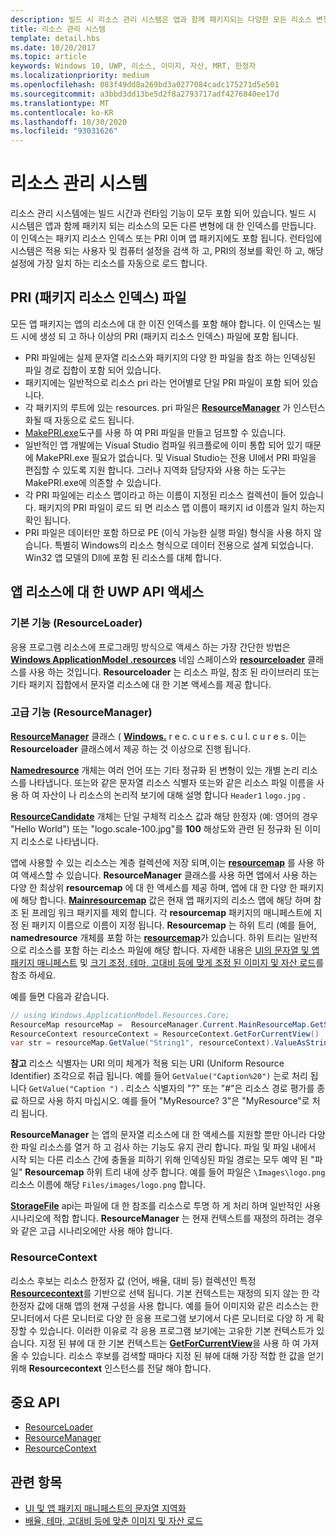 ```yaml
---
description: 빌드 시 리소스 관리 시스템은 앱과 함께 패키지되는 다양한 모든 리소스 변형에 대한 인덱스를 만듭니다. 런타임 시 시스템에서 적용되는 사용자 및 머신 설정을 검색하고 이러한 설정에 가장 적합한 리소스를 로드합니다.
title: 리소스 관리 시스템
template: detail.hbs
ms.date: 10/20/2017
ms.topic: article
keywords: Windows 10, UWP, 리소스, 이미지, 자산, MRT, 한정자
ms.localizationpriority: medium
ms.openlocfilehash: 083f49dd8a269bd3a0277084cadc175271d5e501
ms.sourcegitcommit: a3bbd3dd13be5d2f8a2793717adf4276840ee17d
ms.translationtype: MT
ms.contentlocale: ko-KR
ms.lasthandoff: 10/30/2020
ms.locfileid: "93031626"
---
```

# <a name="resource-management-system"></a>리소스 관리 시스템
리소스 관리 시스템에는 빌드 시간과 런타임 기능이 모두 포함 되어 있습니다. 빌드 시 시스템은 앱과 함께 패키지 되는 리소스의 모든 다른 변형에 대 한 인덱스를 만듭니다. 이 인덱스는 패키지 리소스 인덱스 또는 PRI 이며 앱 패키지에도 포함 됩니다. 런타임에 시스템은 적용 되는 사용자 및 컴퓨터 설정을 검색 하 고, PRI의 정보를 확인 하 고, 해당 설정에 가장 일치 하는 리소스를 자동으로 로드 합니다.

## <a name="package-resource-index-pri-file"></a>PRI (패키지 리소스 인덱스) 파일
모든 앱 패키지는 앱의 리소스에 대 한 이진 인덱스를 포함 해야 합니다. 이 인덱스는 빌드 시에 생성 되 고 하나 이상의 PRI (패키지 리소스 인덱스) 파일에 포함 됩니다.

- PRI 파일에는 실제 문자열 리소스와 패키지의 다양 한 파일을 참조 하는 인덱싱된 파일 경로 집합이 포함 되어 있습니다.
- 패키지에는 일반적으로 리소스 pri 라는 언어별로 단일 PRI 파일이 포함 되어 있습니다.
- 각 패키지의 루트에 있는 resources. pri 파일은 [**ResourceManager**](/uwp/api/windows.applicationmodel.resources.core.resourcemanager?branch=live) 가 인스턴스화될 때 자동으로 로드 됩니다.
- [MakePRI.exe](compile-resources-manually-with-makepri.md)도구를 사용 하 여 PRI 파일을 만들고 덤프할 수 있습니다.
- 일반적인 앱 개발에는 Visual Studio 컴파일 워크플로에 이미 통합 되어 있기 때문에 MakePRI.exe 필요가 없습니다. 및 Visual Studio는 전용 UI에서 PRI 파일을 편집할 수 있도록 지원 합니다. 그러나 지역화 담당자와 사용 하는 도구는 MakePRI.exe에 의존할 수 있습니다.
- 각 PRI 파일에는 리소스 맵이라고 하는 이름이 지정된 리소스 컬렉션이 들어 있습니다. 패키지의 PRI 파일이 로드 되 면 리소스 맵 이름이 패키지 id 이름과 일치 하는지 확인 됩니다.
- PRI 파일은 데이터만 포함 하므로 PE (이식 가능한 실행 파일) 형식을 사용 하지 않습니다. 특별히 Windows의 리소스 형식으로 데이터 전용으로 설계 되었습니다. Win32 앱 모델의 Dll에 포함 된 리소스를 대체 합니다.

## <a name="uwp-api-access-to-app-resources"></a>앱 리소스에 대 한 UWP API 액세스

### <a name="basic-functionality-resourceloader"></a>기본 기능 (ResourceLoader)
응용 프로그램 리소스에 프로그래밍 방식으로 액세스 하는 가장 간단한 방법은 [**Windows ApplicationModel .resources**](/uwp/api/windows.applicationmodel.resources?branch=live) 네임 스페이스와 [**resourceloader**](/uwp/api/windows.applicationmodel.resources.resourceloader?branch=live) 클래스를 사용 하는 것입니다. **Resourceloader** 는 리소스 파일, 참조 된 라이브러리 또는 기타 패키지 집합에서 문자열 리소스에 대 한 기본 액세스를 제공 합니다.

### <a name="advanced-functionality-resourcemanager"></a>고급 기능 (ResourceManager)
[**ResourceManager**](/uwp/api/windows.applicationmodel.resources.core.resourcemanager?branch=live) 클래스 ( [**Windows.**](/uwp/api/windows.applicationmodel.resources.core?branch=live) r e c. c u r e s. c u l. c u r e s. 이는 **Resourceloader** 클래스에서 제공 하는 것 이상으로 진행 됩니다.

[**Namedresource**](/uwp/api/windows.applicationmodel.resources.core.namedresource?branch=live) 개체는 여러 언어 또는 기타 정규화 된 변형이 있는 개별 논리 리소스를 나타냅니다. 또는와 같은 문자열 리소스 식별자 또는와 같은 리소스 파일 이름을 사용 하 여 자산이 나 리소스의 논리적 보기에 대해 설명 합니다 `Header1` `logo.jpg` .

[**ResourceCandidate**](/uwp/api/windows.applicationmodel.resources.core.resourcecandidate?branch=live) 개체는 단일 구체적 리소스 값과 해당 한정자 (예: 영어의 경우 "Hello World") 또는 "logo.scale-100.jpg"를 **100** 해상도와 관련 된 정규화 된 이미지 리소스로 나타냅니다.

앱에 사용할 수 있는 리소스는 계층 컬렉션에 저장 되며,이는 [**resourcemap**](/uwp/api/windows.applicationmodel.resources.core.resourcemap?branch=live) 를 사용 하 여 액세스할 수 있습니다. **ResourceManager** 클래스를 사용 하면 앱에서 사용 하는 다양 한 최상위 **resourcemap** 에 대 한 액세스를 제공 하며, 앱에 대 한 다양 한 패키지에 해당 합니다. [**Mainresourcemap**](/uwp/api/windows.applicationmodel.resources.core.resourcemanager.MainResourceMap) 값은 현재 앱 패키지의 리소스 맵에 해당 하며 참조 된 프레임 워크 패키지를 제외 합니다. 각 **resourcemap** 패키지의 매니페스트에 지정 된 패키지 이름으로 이름이 지정 됩니다. **Resourcemap** 는 하위 트리 (예를 들어, **namedresource** 개체를 포함 하는 [**resourcemap**](/uwp/api/windows.applicationmodel.resources.core.resourcemap.getsubtree?branch=live)가 있습니다. 하위 트리는 일반적으로 리소스를 포함 하는 리소스 파일에 해당 합니다. 자세한 내용은 [UI의 문자열 및 앱 패키지 매니페스트](localize-strings-ui-manifest.md) 및 [크기 조정, 테마, 고대비 등에 맞게 조정 된 이미지 및 자산 로드](images-tailored-for-scale-theme-contrast.md)를 참조 하세요.

예를 들면 다음과 같습니다.

```csharp
// using Windows.ApplicationModel.Resources.Core;
ResourceMap resourceMap =  ResourceManager.Current.MainResourceMap.GetSubtree("Resources");
ResourceContext resourceContext = ResourceContext.GetForCurrentView()
var str = resourceMap.GetValue("String1", resourceContext).ValueAsString;
```

**참고** 리소스 식별자는 URI 의미 체계가 적용 되는 URI (Uniform Resource Identifier) 조각으로 취급 됩니다. 예를 들어 `GetValue("Caption%20")` 는로 처리 됩니다 `GetValue("Caption ")` . 리소스 식별자의 "?" 또는 "#"은 리소스 경로 평가를 종료 하므로 사용 하지 마십시오. 예를 들어 "MyResource? 3"은 "MyResource"로 처리 됩니다.

**ResourceManager** 는 앱의 문자열 리소스에 대 한 액세스를 지원할 뿐만 아니라 다양 한 파일 리소스를 열거 하 고 검사 하는 기능도 유지 관리 합니다. 파일 및 파일 내에서 시작 되는 다른 리소스 간에 충돌을 피하기 위해 인덱싱된 파일 경로는 모두 예약 된 "파일" **Resourcemap** 하위 트리 내에 상주 합니다. 예를 들어 파일은 `\Images\logo.png` 리소스 이름에 해당 `Files/images/logo.png` 합니다.

[**StorageFile**](/uwp/api/Windows.Storage.StorageFile?branch=live) api는 파일에 대 한 참조를 리소스로 투명 하 게 처리 하며 일반적인 사용 시나리오에 적합 합니다. **ResourceManager** 는 현재 컨텍스트를 재정의 하려는 경우와 같은 고급 시나리오에만 사용 해야 합니다.

### <a name="resourcecontext"></a>ResourceContext
리소스 후보는 리소스 한정자 값 (언어, 배율, 대비 등) 컬렉션인 특정 [**Resourcecontext**](/uwp/api/Windows.ApplicationModel.Resources.Core.ResourceContext?branch=live)를 기반으로 선택 됩니다. 기본 컨텍스트는 재정의 되지 않는 한 각 한정자 값에 대해 앱의 현재 구성을 사용 합니다. 예를 들어 이미지와 같은 리소스는 한 모니터에서 다른 모니터로 다양 한 응용 프로그램 보기에서 다른 모니터로 다양 하 게 확장할 수 있습니다. 이러한 이유로 각 응용 프로그램 보기에는 고유한 기본 컨텍스트가 있습니다. 지정 된 뷰에 대 한 기본 컨텍스트는 [**GetForCurrentView**](/uwp/api/windows.applicationmodel.resources.core.resourcecontext.GetForCurrentView)을 사용 하 여 가져올 수 있습니다. 리소스 후보를 검색할 때마다 지정 된 뷰에 대해 가장 적합 한 값을 얻기 위해 **Resourcecontext** 인스턴스를 전달 해야 합니다.

## <a name="important-apis"></a>중요 API
* [ResourceLoader](/uwp/api/windows.applicationmodel.resources.resourceloader?branch=live)
* [ResourceManager](/uwp/api/windows.applicationmodel.resources.core.resourcemanager?branch=live)
* [ResourceContext](/uwp/api/windows.applicationmodel.resources.core.resourcecontext?branch=live)

## <a name="related-topics"></a>관련 항목
* [UI 및 앱 패키지 매니페스트의 문자열 지역화](localize-strings-ui-manifest.md)
* [배율, 테마, 고대비 등에 맞춘 이미지 및 자산 로드](images-tailored-for-scale-theme-contrast.md)
